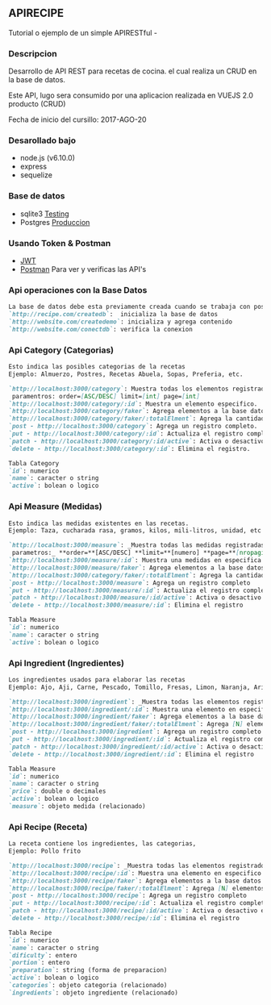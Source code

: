 ## APIRECIPE
Tutorial o ejemplo de un simple APIRESTful -


### Descripcion

Desarrollo de API REST para recetas de cocina. el cual realiza un CRUD en la base de datos.

Este API, lugo sera consumido por una aplicacion realizada en VUEJS 2.0 producto (CRUD)

Fecha de inicio del cursillo: 2017-AGO-20


### Desarollado bajo

- node.js (v6.10.0)
- express
- sequelize


### Base de datos

- sqlite3 	[Testing](https://www.sqlite.org/)
- Postgres 	[Produccion](https://www.postgresql.org/)


### Usando Token & Postman

- [JWT](https://jwt.io/)
- [Postman](https://www.getpostman.com/) Para ver y verificas las API's

### Api operaciones con la Base Datos
```markdown
La base de datos debe esta previamente creada cuando se trabaja con postgres
`http://recipe.com/createdb`:  inicializa la base de datos
`http://website.com/createdemo`: inicializa y agrega contenido
`http://website.com/conectdb`: verifica la conexion
```

### Api Category (Categorias)
```markdown
Esto indica las posibles categorias de la recetas
Ejemplo: Almuerzo, Postres, Recetas Abuela, Sopas, Preferia, etc.

`http://localhost:3000/category`: Muestra todas los elementos registradas
 paramentros: order=[ASC/DESC] limit=[int] page=[int]
`http://localhost:3000/category/:id`: Muestra un elemento especifico.
`http://localhost:3000/category/faker`: Agrega elementos a la base datos para demostrar.
`http://localhost:3000/category/faker/:totalElment`: Agrega la cantidad de elementos a las diferentes tabla de la base datos para demostrar.
`post - http://localhost:3000/category`: Agrega un registro completo.
`put - http://localhost:3000/category/:id`: Actualiza el registro completo.
`patch - http://localhost:3000/category/:id/active`: Activa o desactivo el registro completo.
`delete - http://localhost:3000/category/:id`: Elimina el registro.

Tabla Category
`id`: numerico
`name`: caracter o string
`active`: bolean o logico
```

### Api Measure (Medidas)
```markdown
Esto indica las medidas existentes en las recetas.
Ejemplo: Taza, cucharada rasa, gramos, kilos, mili-litros, unidad, etc

`http://localhost:3000/measure`: _Muestra todas las medidas registradas,
 parametros:_ **order=**[ASC/DESC] **limit=**[numero] **page=**[nropagina]
`http://localhost:3000/measure/:id`: Muestra una medidas en especifica
`http://localhost:3000/measure/faker`: Agrega elementos a la base datos para demostrar las medidas
`http://localhost:3000/category/faker/:totalElment`: Agrega la cantidad de elementos a las diferentes tabla de la base datos para demostrar las categorias
`post - http://localhost:3000/measure`: Agrega un registro completo
`put - http://localhost:3000/measure/:id`: Actualiza el registro completo
`patch - http://localhost:3000/measure/:id/active`: Activa o desactivo el registro completo
`delete - http://localhost:3000/measure/:id`: Elimina el registro

Tabla Measure
`id`: numerico
`name`: caracter o string
`active`: bolean o logico
```


### Api Ingredient (Ingredientes)
```markdown
Los ingredientes usados para elaborar las recetas
Ejemplo: Ajo, Aji, Carne, Pescado, Tomillo, Fresas, Limon, Naranja, Arina Trigo, etc.

`http://localhost:3000/ingredient`: _Muestra todas las elementos registrados_
`http://localhost:3000/ingredient/:id`: Muestra una elemento en especifico
`http://localhost:3000/ingredient/faker`: Agrega elementos a la base datos para demostrar
`http://localhost:3000/ingredient/faker/:totalElment`: Agrega [N] elementos a las tablas.
`post - http://localhost:3000/ingredient`: Agrega un registro completo
`put - http://localhost:3000/ingredient/:id`: Actualiza el registro completo
`patch - http://localhost:3000/ingredient/:id/active`: Activa o desactivo el registro completo
`delete - http://localhost:3000/ingredient/:id`: Elimina el registro

Tabla Measure
`id`: numerico
`name`: caracter o string
`price`: double o decimales
`active`: bolean o logico
`measure`: objeto medida (relacionado)
```


### Api Recipe (Receta)
```markdown
La receta contiene los ingredientes, las categorias,
Ejemplo: Pollo frito

`http://localhost:3000/recipe`: _Muestra todas las elementos registrados_
`http://localhost:3000/recipe/:id`: Muestra una elemento en especifico
`http://localhost:3000/recipe/faker`: Agrega elementos a la base datos para demostrar
`http://localhost:3000/recipe/faker/:totalElment`: Agrega [N] elementos a las tablas.
`post - http://localhost:3000/recipe`: Agrega un registro completo
`put - http://localhost:3000/recipe/:id`: Actualiza el registro completo
`patch - http://localhost:3000/recipe/:id/active`: Activa o desactivo el registro completo
`delete - http://localhost:3000/recipe/:id`: Elimina el registro

Tabla Recipe
`id`: numerico
`name`: caracter o string
`dificulty`: entero
`portion`: entero
`preparation`: string (forma de preparacion)
`active`: bolean o logico
`categories`: objeto categoria (relacionado)
`ingredients`: objeto ingrediente (relacionado)
```
